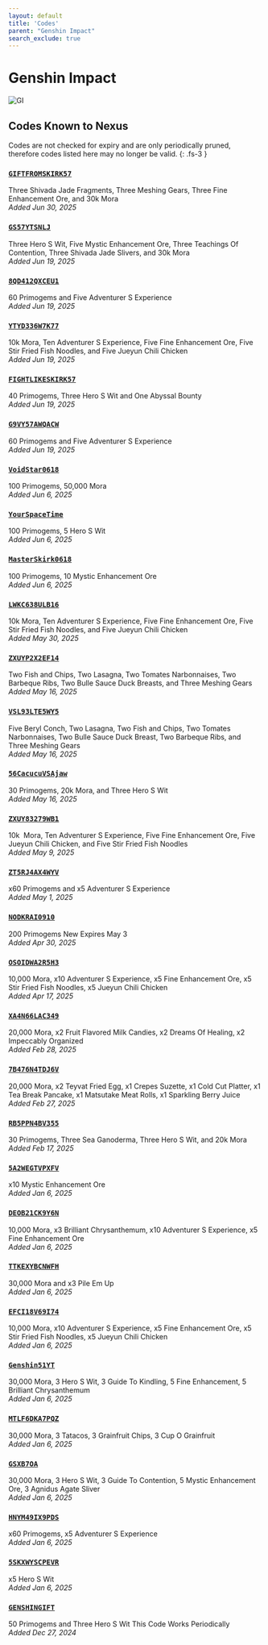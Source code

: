 ```yaml
---
layout: default
title: 'Codes'
parent: "Genshin Impact"
search_exclude: true
---
```


# Genshin Impact

![GI](https://cdn.discordapp.com/emojis/1323743234974814211.png)

## Codes Known to Nexus

Codes are not checked for expiry and are only periodically pruned, therefore codes listed here may no longer be valid.
{: .fs-3 }

### [`GIFTFROMSKIRK57`](https://genshin.hoyoverse.com/en/gift?code=GIFTFROMSKIRK57)

Three Shivada Jade Fragments, Three Meshing Gears, Three Fine Enhancement Ore, and 30k Mora<br />*Added Jun 30, 2025*

### [`GS57YTSNLJ`](https://genshin.hoyoverse.com/en/gift?code=GS57YTSNLJ)

Three Hero S Wit, Five Mystic Enhancement Ore, Three Teachings Of Contention, Three Shivada Jade Slivers, and 30k Mora<br />*Added Jun 19, 2025*

### [`8QD412QXCEU1`](https://genshin.hoyoverse.com/en/gift?code=8QD412QXCEU1)

60 Primogems and Five Adventurer S Experience<br />*Added Jun 19, 2025*

### [`YTYD336W7K77`](https://genshin.hoyoverse.com/en/gift?code=YTYD336W7K77)

10k Mora, Ten Adventurer S Experience, Five Fine Enhancement Ore, Five Stir Fried Fish Noodles, and Five Jueyun Chili Chicken<br />*Added Jun 19, 2025*

### [`FIGHTLIKESKIRK57`](https://genshin.hoyoverse.com/en/gift?code=FIGHTLIKESKIRK57)

40 Primogems, Three Hero S Wit and One Abyssal Bounty<br />*Added Jun 19, 2025*

### [`G9VY57AWQACW`](https://genshin.hoyoverse.com/en/gift?code=G9VY57AWQACW)

60 Primogems and Five Adventurer S Experience<br />*Added Jun 19, 2025*

### [`VoidStar0618`](https://genshin.hoyoverse.com/en/gift?code=VoidStar0618)

100 Primogems, 50,000 Mora<br />*Added Jun 6, 2025*

### [`YourSpaceTime`](https://genshin.hoyoverse.com/en/gift?code=YourSpaceTime)

100 Primogems, 5 Hero S Wit<br />*Added Jun 6, 2025*

### [`MasterSkirk0618`](https://genshin.hoyoverse.com/en/gift?code=MasterSkirk0618)

100 Primogems, 10 Mystic Enhancement Ore<br />*Added Jun 6, 2025*

### [`LWKC638ULB16`](https://genshin.hoyoverse.com/en/gift?code=LWKC638ULB16)

10k Mora, Ten Adventurer S Experience, Five Fine Enhancement Ore, Five Stir Fried Fish Noodles, and Five Jueyun Chili Chicken<br />*Added May 30, 2025*

### [`ZXUYP2X2EF14`](https://genshin.hoyoverse.com/en/gift?code=ZXUYP2X2EF14)

Two Fish and Chips, Two Lasagna, Two Tomates Narbonnaises, Two Barbeque Ribs, Two Bulle Sauce Duck Breasts, and Three Meshing Gears<br />*Added May 16, 2025*

### [`VSL93LTE5WY5`](https://genshin.hoyoverse.com/en/gift?code=VSL93LTE5WY5)

Five Beryl Conch, Two Lasagna, Two Fish and Chips, Two Tomates Narbonnaises, Two Bulle Sauce Duck Breast, Two Barbeque Ribs, and Three Meshing Gears<br />*Added May 16, 2025*

### [`56CacucuVSAjaw`](https://genshin.hoyoverse.com/en/gift?code=56CacucuVSAjaw)

30 Primogems, 20k Mora, and Three Hero S Wit<br />*Added May 16, 2025*

### [`ZXUY83279WB1`](https://genshin.hoyoverse.com/en/gift?code=ZXUY83279WB1)

10k  Mora, Ten Adventurer S Experience, Five Fine Enhancement Ore, Five Jueyun Chili Chicken, and Five Stir Fried Fish Noodles<br />*Added May 9, 2025*

### [`ZT5RJ4AX4WYV`](https://genshin.hoyoverse.com/en/gift?code=ZT5RJ4AX4WYV)

x60 Primogems and x5 Adventurer S Experience<br />*Added May 1, 2025*

### [`NODKRAI0910`](https://genshin.hoyoverse.com/en/gift?code=NODKRAI0910)

200 Primogems  New   Expires May 3<br />*Added Apr 30, 2025*

### [`OSOIDWA2R5H3`](https://genshin.hoyoverse.com/en/gift?code=OSOIDWA2R5H3)

10,000 Mora, x10 Adventurer S Experience, x5 Fine Enhancement Ore, x5 Stir Fried Fish Noodles, x5 Jueyun Chili Chicken<br />*Added Apr 17, 2025*

### [`XA4N66LAC349`](https://genshin.hoyoverse.com/en/gift?code=XA4N66LAC349)

20,000 Mora, x2 Fruit Flavored Milk Candies, x2 Dreams Of Healing, x2 Impeccably Organized<br />*Added Feb 28, 2025*

### [`7B476N4TDJ6V`](https://genshin.hoyoverse.com/en/gift?code=7B476N4TDJ6V)

20,000 Mora, x2 Teyvat Fried Egg, x1 Crepes Suzette, x1 Cold Cut Platter, x1 Tea Break Pancake, x1 Matsutake Meat Rolls, x1 Sparkling Berry Juice<br />*Added Feb 27, 2025*

### [`RB5PPN4BV355`](https://genshin.hoyoverse.com/en/gift?code=RB5PPN4BV355)

30 Primogems, Three Sea Ganoderma, Three Hero S Wit, and 20k Mora<br />*Added Feb 17, 2025*

### [`5A2WEGTVPXFV`](https://genshin.hoyoverse.com/en/gift?code=5A2WEGTVPXFV)

x10 Mystic Enhancement Ore<br />*Added Jan 6, 2025*

### [`DEOB21CK9Y6N`](https://genshin.hoyoverse.com/en/gift?code=DEOB21CK9Y6N)

10,000 Mora, x3 Brilliant Chrysanthemum, x10 Adventurer S Experience, x5 Fine Enhancement Ore<br />*Added Jan 6, 2025*

### [`TTKEXYBCNWFH`](https://genshin.hoyoverse.com/en/gift?code=TTKEXYBCNWFH)

30,000 Mora and x3 Pile  Em Up<br />*Added Jan 6, 2025*

### [`EFCI18V69I74`](https://genshin.hoyoverse.com/en/gift?code=EFCI18V69I74)

10,000 Mora, x10 Adventurer S Experience, x5 Fine Enhancement Ore, x5 Stir Fried Fish Noodles, x5 Jueyun Chili Chicken<br />*Added Jan 6, 2025*

### [`Genshin51YT`](https://genshin.hoyoverse.com/en/gift?code=Genshin51YT)

30,000 Mora, 3 Hero S Wit, 3 Guide To Kindling, 5 Fine Enhancement, 5 Brilliant Chrysanthemum<br />*Added Jan 6, 2025*

### [`MTLF6DKA7PQZ`](https://genshin.hoyoverse.com/en/gift?code=MTLF6DKA7PQZ)

30,000 Mora, 3 Tatacos, 3 Grainfruit Chips, 3 Cup O Grainfruit<br />*Added Jan 6, 2025*

### [`GSXB7OA`](https://genshin.hoyoverse.com/en/gift?code=GSXB7OA)

30,000 Mora, 3 Hero S Wit, 3 Guide To Contention, 5 Mystic Enhancement Ore, 3 Agnidus Agate Sliver<br />*Added Jan 6, 2025*

### [`HNYM49IX9PDS`](https://genshin.hoyoverse.com/en/gift?code=HNYM49IX9PDS)

x60 Primogems, x5 Adventurer S Experience<br />*Added Jan 6, 2025*

### [`5SKXWYSCPEVR`](https://genshin.hoyoverse.com/en/gift?code=5SKXWYSCPEVR)

x5 Hero S Wit<br />*Added Jan 6, 2025*

### [`GENSHINGIFT`](https://genshin.hoyoverse.com/en/gift?code=GENSHINGIFT)

50 Primogems and Three Hero S Wit  This Code Works Periodically<br />*Added Dec 27, 2024*